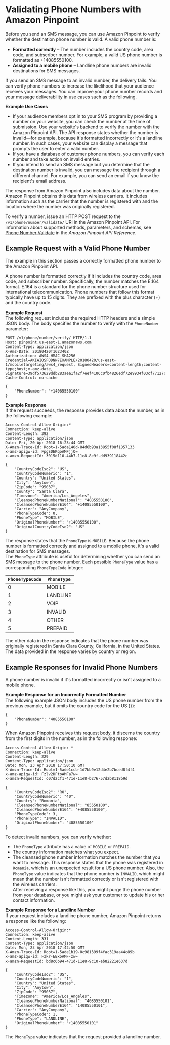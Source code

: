 # Validating Phone Numbers with Amazon Pinpoint<a name="channels-sms-verify"></a>

Before you send an SMS message, you can use Amazon Pinpoint to verify whether the destination phone number is valid\. A valid phone number is:
+ **Formatted correctly** – The number includes the country code, area code, and subscriber number\. For example, a valid US phone number is formatted as \+14085550100\.
+ **Assigned to a mobile phone** – Landline phone numbers are invalid destinations for SMS messages\.

If you send an SMS message to an invalid number, the delivery fails\. You can verify phone numbers to increase the likelihood that your audience receives your messages\. You can improve your phone number records and your message deliverability in use cases such as the following\.

**Example Use Cases**
+ If your audience members opt in to your SMS program by providing a number on your website, you can check the number at the time of submission\. Use your website's backend to verify the number with the Amazon Pinpoint API\. The API response states whether the number is invalid—for example, because it's formatted incorrectly or it's a landline number\. In such cases, your website can display a message that prompts the user to enter a valid number\.
+ If you have a database of customer phone numbers, you can verify each number and take action on invalid entries\.
+ If you intend to send an SMS message but you determine that the destination number is invalid, you can message the recipient through a different channel\. For example, you can send an email if you know the recipient's email address\.

The response from Amazon Pinpoint also includes data about the number\. Amazon Pinpoint obtains this data from wireless carriers\. It includes information such as the carrier that the number is registered with and the location where the number was originally registered\.

To verify a number, issue an HTTP POST request to the `/v1/phone/number/validate/` URI in the Amazon Pinpoint API\. For information about supported methods, parameters, and schemas, see [Phone Number Validate](http://docs.aws.amazon.com/pinpoint/latest/apireference/rest-api-phone-number-validate.html) in the *Amazon Pinpoint API Reference*\.

## Example Request with a Valid Phone Number<a name="channels-sms-verify-example-valid"></a>

The example in this section passes a correctly formatted phone number to the Amazon Pinpoint API\.

A phone number is formatted correctly if it includes the country code, area code, and subscriber number\. Specifically, the number matches the E\.164 format\. E\.164 is a standard for the phone number structure used for international telecommunication\. Phone numbers that follow this format typically have up to 15 digits\. They are prefixed with the plus character \(\+\) and the country code\.

**Example Request**  
The following request includes the required HTTP headers and a simple JSON body\. The body specifies the number to verify with the `PhoneNumber` parameter:  

```
POST /v1/phone/number/verify/ HTTP/1.1
Host: pinpoint.us-east-1.amazonaws.com
Content-Type: application/json
X-Amz-Date: 20180420T162340Z
Authorization: AWS4-HMAC-SHA256 Credential=AKIAIOSFODNN7EXAMPLE/20180420/us-east-1/mobiletargeting/aws4_request, SignedHeaders=content-length;content-type;host;x-amz-date, Signature=39df573629ddb283aea1fa2f7eef4106c0fb4826edf72e9934f03cf771276159
Cache-Control: no-cache

{
	"PhoneNumber": "+14085550100"
}
```

**Example Response**  
If the request succeeds, the response provides data about the number, as in the following example:  

```
Access-Control-Allow-Origin:*
Connection: keep-alive
Content-Length: 392
Content-Type: application/json
Date: Fri, 20 Apr 2018 16:23:44 GMT
X-Amzn-Trace-Id: Root=1-5ada140d-84d6b93a13855f08f1857133
x-amz-apigw-id: FpgSDEKqoAMFjjQ=
x-amzn-RequestId: 3015d110-44b7-11e8-8e9f-dd939118442c

{
    "CountryCodeIso2": "US",
    "CountryCodeNumeric": "1",
    "Country": "United States",
    "City": "Anytown",
    "ZipCode": "95037",
    "County": "Santa Clara",
    "Timezone": "America/Los_Angeles",
    "CleansedPhoneNumberNational": "4085550100",
    "CleansedPhoneNumberE164": "+14085550100",
    "Carrier": "AnyCompany",
    "PhoneTypeCode": 0,
    "PhoneType": "MOBILE",
    "OriginalPhoneNumber": "+14085550100",
    "OriginalCountryCodeIso2": "US"
}
```
The response states that the `PhoneType` is `MOBILE`\. Because the phone number is formatted correctly and assigned to a mobile phone, it's a valid destination for SMS messages\.  
The `PhoneType` attribute is useful for determining whether you can send an SMS message to the phone number\. Each possible `PhoneType` value has a corresponding `PhoneTypeCode` integer:  


| `PhoneTypeCode` | `PhoneType` | 
| --- | --- | 
| 0 | MOBILE | 
| 1 | LANDLINE | 
| 2 | VOIP | 
| 3 | INVALID | 
| 4 | OTHER | 
| 5 | PREPAID | 
The other data in the response indicates that the phone number was originally registered in Santa Clara County, California, in the United States\.  
The data provided in the response varies by country or region\.

## Example Responses for Invalid Phone Numbers<a name="channels-sms-verify-example-invalid"></a>

A phone number is invalid if it's formatted incorrectly or isn't assigned to a mobile phone\.

**Example Response for an Incorrectly Formatted Number**  
The following example JSON body includes the US phone number from the previous example, but it omits the country code for the US \(`1`\):  

```
{
	"PhoneNumber": "4085550100"
}
```
When Amazon Pinpoint receives this request body, it discerns the country from the first digits in the number, as in the following response:  

```
Access-Control-Allow-Origin: *
Connection: keep-alive
Content-Length: 229
Content-Type: application/json
Date: Mon, 23 Apr 2018 17:50:10 GMT
X-Amzn-Trace-Id: Root=1-5ade1ccb-1d7bb9e12d4e2b7bced8f4f4
x-amz-apigw-id: Fzlv2HFtoAMFa7w=
x-amzn-RequestId: c07d2cf1-471e-11e8-b276-57d2b8118b9d

{
    "CountryCodeIso2": "RO",
    "CountryCodeNumeric": "40",
    "Country": "Romania",
    "CleansedPhoneNumberNational": "85550100",
    "CleansedPhoneNumberE164": "+4085550100",
    "PhoneTypeCode": 3,
    "PhoneType": "INVALID",
    "OriginalPhoneNumber": "4085550100"
}
```
To detect invalid numbers, you can verify whether:  
+ The `PhoneType` attribute has a value of `MOBILE` or `PREPAID`\.
+ The country information matches what you expect\.
+ The cleansed phone number information matches the number that you want to message\.
This response states that the phone was registered in `Romania`, which is an unexpected result for a US phone number\. Also, the `PhoneType` value indicates that the phone number is `INVALID`, which might mean that the number isn't formatted correctly or isn't registered with the wireless carriers\.  
After receiving a response like this, you might purge the phone number from your database, or you might ask your customer to update his or her contact information\.

**Example Response for a Landline Number**  
If your request includes a landline phone number, Amazon Pinpoint returns a response like the following:  

```
Access-Control-Allow-Origin:*
Connection: keep-alive
Content-Length: 331
Content-Type: application/json
Date: Mon, 23 Apr 2018 17:42:50 GMT
X-Amzn-Trace-Id: Root=1-5ade1b19-0c981399f4fac319aa44c89b
x-amz-apigw-id: Fzkr-EBxoAMF-zw=
x-amzn-RequestId: bd8c6b94-471d-11e8-9c10-eb82221e637d

{
    "CountryCodeIso2": "US",
    "CountryCodeNumeric": "1",
    "Country": "United States",
    "City": "Anytown",
    "ZipCode": "95037",
    "Timezone": "America/Los_Angeles",
    "CleansedPhoneNumberNational": "4085550101",
    "CleansedPhoneNumberE164": "14085550101",
    "Carrier": "AnyCompany",
    "PhoneTypeCode": 1,
    "PhoneType": "LANDLINE",
    "OriginalPhoneNumber": "+14085550101"
}
```
The `PhoneType` value indicates that the request provided a landline number\.
